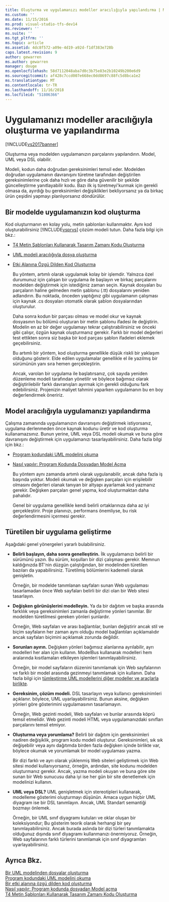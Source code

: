```yaml
---
title: Oluşturma ve uygulamanızı modeller aracılığıyla yapılandırma | Microsoft Docs
ms.custom: ''
ms.date: 11/15/2016
ms.prod: visual-studio-tfs-dev14
ms.reviewer: ''
ms.suite: ''
ms.tgt_pltfrm: ''
ms.topic: article
ms.assetid: 4dc8f572-a09e-4d19-a92d-f1df383e728b
caps.latest.revision: 9
author: gewarren
ms.author: gewarren
manager: douge
ms.openlocfilehash: 58d7112048aba7d0c3b75e83e2b10249b200e6d9
ms.sourcegitcommit: af428c7ccd007e668ec0dd8697c88fc5d8bca1e2
ms.translationtype: MT
ms.contentlocale: tr-TR
ms.lasthandoff: 11/16/2018
ms.locfileid: "51806366"
---
```

# <a name="generate-and-configure-your-app-from-models"></a>Uygulamanızı modeller aracılığıyla oluşturma ve yapılandırma
[!INCLUDE[vs2017banner](../includes/vs2017banner.md)]

Oluşturma veya modelden uygulamanızın parçalarını yapılandırın. Model, UML veya DSL olabilir.  
  
 Modeli, kodun daha doğrudan gereksinimleri temsil eder. Modelden doğrudan uygulamanın davranışını türetme tarafından değiştirilen gereksinimlerine çok daha hızlı ve göre daha güvenilir bir şekilde güncelleştirme yanıtlayabilir kodu. Bazı ilk iş türetmeyi'kurmak için gerekli olmasa da, ayırdığı bu gereksinimleri değişiklikleri bekliyorsanız ya da birkaç ürün çeşidini yapmayı planlıyorsanız döndürülür.  
  
## <a name="generating-the-code-of-your-application-from-a-model"></a>Bir modelde uygulamanızın kod oluşturma  
 Kod oluşturmanın en kolay yolu, metin şablonları kullanmaktır. Aynı kod oluşturabilirsiniz [!INCLUDE[vsprvs](../includes/vsprvs-md.md)] çözüm modeli tutun. Daha fazla bilgi için bkz.:  
  
- [T4 Metin Şablonları Kullanarak Tasarım Zamanı Kodu Oluşturma](../modeling/design-time-code-generation-by-using-t4-text-templates.md)  
  
- [UML modeli aracılığıyla dosya oluşturma](../modeling/generate-files-from-a-uml-model.md)  
  
- [Etki Alanına Özgü Dilden Kod Oluşturma](../modeling/generating-code-from-a-domain-specific-language.md)  
  
  Bu yöntem, artımlı olarak uygulamak kolay bir işlemdir. Yalnızca özel durumunuz için çalışan bir uygulama ile başlayın ve birkaç parçalarını modelden değiştirmek için istediğiniz zaman seçin. Kaynak dosyaları bu parçaların haline gelmeden metin şablonu (.tt) dosyalarını yeniden adlandırın. Bu noktada, önceden yaptığınız gibi uygulamanın çalışması için kaynak .cs dosyaları otomatik olarak şablon dosyalarından oluşturulur.  
  
  Daha sonra kodun bir parçası olması ve model okur ve kaynak dosyasının bu bölümü oluşturan bir metin şablonu ifadesi ile değiştirin. Modelin en az bir değer uygulamayı tekrar çalıştırabilirsiniz ve önceki gibi çalışır, özgün kaynak oluşturmanız gerekir. Farklı bir model değerleri test ettikten sonra siz başka bir kod parçası şablon ifadeleri eklemek geçebilirsiniz.  
  
  Bu artımlı bir yöntem, kod oluşturma genellikle düşük riskli bir yaklaşım olduğunu gösterir. Elde edilen uygulamalar genellikle el ile yazılmış bir sürümünün yanı sıra hemen gerçekleştirin.  
  
  Ancak, varolan bir uygulama ile başlatırsanız, çok sayıda yeniden düzenleme modeli tarafından yönetilir ve böylece bağımsız olarak değiştirilebilir farklı davranışları ayırmak için gerekli olduğunu fark edebilirsiniz. Projenizin maliyet tahmini yaparken uygulamanın bu en boy değerlendirmek öneririz.  
  
## <a name="configuring-your-application-from-a-model"></a>Model aracılığıyla uygulamanızı yapılandırma  
 Çalışma zamanında uygulamanızın davranışını değiştirmek istiyorsanız, uygulama derlenmeden önce kaynak kodunu üretir ve kod oluşturma kullanamazsınız. Bunun yerine, UML veya DSL modeli okumak ve buna göre davranışını değiştirmek için uygulamanızı tasarlayabilirsiniz. Daha fazla bilgi için bkz.:  
  
- [Program kodundaki UML modelini okuma](../modeling/read-a-uml-model-in-program-code.md)  
  
- [Nasıl yapılır: Program Kodunda Dosyadan Model Açma](../modeling/how-to-open-a-model-from-file-in-program-code.md)  
  
  Bu yöntem aynı zamanda artımlı olarak uygulanabilir, ancak daha fazla iş başında yoktur. Modeli okumak ve değişken parçaları için erişilebilir olmasını değerleri olanak tanıyan bir altyapı ayarlamak kod yazmanız gerekir. Değişken parçaları genel yapma, kod oluşturmaktan daha pahalıdır.  
  
  Genel bir uygulama genellikle kendi belirli ortaklarınıza daha az iyi gerçekleştirir. Proje planınızı, performans önemliyse, bu risk değerlendirmesini içermesi gerekir.  
  
## <a name="developing-a-derived-application"></a>Türetilen bir uygulama geliştirme  
 Aşağıdaki genel yönergeleri yararlı bulabilirsiniz.  
  
-   **Belirli başlayın, daha sonra genelleştirin.** İlk uygulamanızı belirli bir sürümünü yazın. Bu sürüm, koşulları bir dizi çalışması gerekir. Memnun kaldığınızda BT'nin düzgün çalıştığından, bir modelinden türetilen bazıları da yapabilirsiniz. Türetilmiş bölümlerini kademeli olarak genişletin.  
  
     Örneğin, bir modelde tanımlanan sayfaları sunan Web uygulaması tasarlamadan önce Web sayfaları belirli bir dizi olan bir Web sitesi tasarlayın.  
  
-   **Değişken görünüşlerini modelleyin.** Ya da bir dağıtım ve başka arasında farklılık veya gereksinimleri zamanla değiştirme yönleri tanımlar. Bir modelden türetilmesi gereken yönleri şunlardır.  
  
     Örneğin, Web sayfaları ve arası bağlantılar, bunları değiştirir ancak stil ve biçim sayfaların her zaman aynı olduğu model bağlantıları açıklamalıdır ancak sayfaları biçimini açıklamak zorunda değildir.  
  
-   **Sorunları ayırın.** Değişken yönleri bağımsız alanlarına ayrılabilir, ayrı modelleri her alan için kullanın. ModelBus kullanarak modelleri hem aralarında kısıtlamaları etkileyen işlemleri tanımlayabilirsiniz.  
  
     Örneğin, bir model sayfaların düzenini tanımlamak için Web sayfalarının ve farklı bir model arasında gezinmeyi tanımlamak için kullanın. Daha fazla bilgi için [tümleştirme UML modellerini diğer modeller ve araçlarla birlikte](../modeling/integrate-uml-models-with-other-models-and-tools.md).  
  
-   **Gereksinim, çözüm modeli.** DSL tasarlayın veya kullanıcı gereksinimleri açıklanır. böylece, UML uyarlayabilirsiniz. Bunun aksine, değişken yönleri göre gösterimini uygulamasının tasarlamayın.  
  
     Örneğin, Web gezinti modeli, Web sayfaları ve bunlar arasında köprü temsil etmelidir. Web gezinti modeli HTML veya uygulamanızdaki sınıfları parçalarını temsil etmiyor.  
  
-   **Oluşturma veya yorumlama?** Belirli bir dağıtım için gereksinimleri nadiren değişiklik, program kodu modeli oluşturur. Gereksinimleri, sık sık değişebilir veya aynı dağıtımda birden fazla değişken içinde birlikte var, böylece okumak ve yorumlamak bir model uygulaması yazma.  
  
     Bir dizi farklı ve ayrı olarak yüklenmiş Web siteleri geliştirmek için Web sitesi model kullanıyorsanız, örneğin, ardından, site kodunu modelden oluşturmanız gerekir. Ancak, yazma modeli okuyan ve buna göre site sunan bir Web sunucusu daha iyi ise her gün bir site denetlemek için modelinizi kullanın.  
  
-   **UML veya DSL?** UML genişletmek için stereotipleri kullanarak, modelleme gösterimi oluşturmayı düşünün. Amaca uygun hiçbir UML diyagram ise bir DSL tanımlayın. Ancak, UML Standart semantiği bozmayı önlemek.  
  
     Örneğin, bir UML sınıf diyagramı kutuları ve oklar oluşan bir koleksiyondur; Bu gösterim teorik olarak herhangi bir şey tanımlayabilirsiniz. Ancak burada aslında bir dizi türleri tanımlamakta olduğunuz dışında sınıf diyagramı kullanmanızı önermiyoruz. Örneğin, Web sayfalarının farklı türlerini tanımlamak için sınıf diyagramları uyarlayabilirsiniz.  
  
## <a name="see-also"></a>Ayrıca Bkz.  
 [Bir UML modelinden dosyalar oluşturma](../modeling/generate-files-from-a-uml-model.md)   
 [Program kodundaki UML modelini okuma](../modeling/read-a-uml-model-in-program-code.md)   
 [Bir etki alanına özgü dilden kod oluşturma](../modeling/generating-code-from-a-domain-specific-language.md)   
 [Nasıl yapılır: Program kodunda dosyadan Model açma](../modeling/how-to-open-a-model-from-file-in-program-code.md)   
 [T4 Metin Şablonları Kullanarak Tasarım Zamanı Kodu Oluşturma](../modeling/design-time-code-generation-by-using-t4-text-templates.md)



